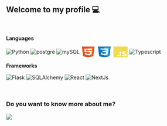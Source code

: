 ## Welcome to my profile 💻
<div style="display: inline_block"><br>
  <p><strong>Languages</strong><p>
    <img align="center" alt="Python" height="30" width="40" src="https://cdn.jsdelivr.net/gh/devicons/devicon/icons/python/python-original.svg">
    <img align="center" alt="postgre" height="30" width="40" src="https://cdn.jsdelivr.net/gh/devicons/devicon/icons/postgresql/postgresql-original.svg">
    <img align="center" alt="mySQL" height="30" width="40" src="https://cdn.jsdelivr.net/gh/devicons/devicon/icons/mysql/mysql-original.svg">
    <img align="center" alt="HTML" height="30" width="40" src="https://raw.githubusercontent.com/devicons/devicon/master/icons/html5/html5-original.svg">
    <img align="center" alt="CSS" height="30" width="40" src="https://raw.githubusercontent.com/devicons/devicon/master/icons/css3/css3-original.svg">
    <img align="center" alt="Js" height="30" width="40" src="https://raw.githubusercontent.com/devicons/devicon/master/icons/javascript/javascript-plain.svg">
    <img align="center" alt="Typescript" height="30" width="40" src="https://cdn.jsdelivr.net/gh/devicons/devicon/icons/typescript/typescript-original.svg">

  <p><strong>Frameworks</strong><p>
    <img align="center" alt="Flask" height="30" width="40" src="https://cdn.jsdelivr.net/gh/devicons/devicon/icons/flask/flask-original.svg">
    <img align="center" alt="SQLAlchemy" height="30" width="40" src="https://cdn.jsdelivr.net/gh/devicons/devicon/icons/sqlalchemy/sqlalchemy-original.svg">
    <img align="center" alt="React" height="30" width="40" src="https://cdn.jsdelivr.net/gh/devicons/devicon/icons/react/react-original.svg">
    <img align="center" alt="NextJs" height="30" width="40" src="https://cdn.jsdelivr.net/gh/devicons/devicon/icons/nextjs/nextjs-line.svg">
</div>
 
 <br>
 
  ### Do you want to know more about me?
 
<div> 
  <a href="https://www.linkedin.com/in/pedro-henrique-de-paula-alves-8995b9180" target="_blank"><img src="https://img.shields.io/badge/-LinkedIn-%230077B5?style=for-the-badge&logo=linkedin&logoColor=white" target="_blank"></a> 
 
</div>